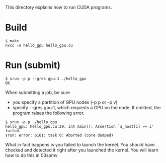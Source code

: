 This directory explains how to run CUDA programs.


Build
================
```
$ make
nvcc -o hello_gpu hello_gpu.cu 
```

Run (submit)
================

```
$ srun -p p --gres gpu:1 ./hello_gpu
OK
```

When submitting a job, be sure

 * you specify a partition of GPU nodes (-p p or -p v)
 * specify --gres gpu:1, which requests a GPU on the node.  If omitted, the program raises the following error.
```
$ srun -p p ./hello_gpu
hello_gpu: hello_gpu.cu:29: int main(): Assertion `a_host[i] == i' failed.
srun: error: p101: task 0: Aborted (core dumped)
```
What in fact happens is you failed to launch the kernel.  You should have checked and detected it right after you launched the kernel.  You will learn how to do this in 03spmv

 

